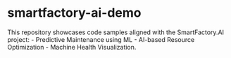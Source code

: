 # smartfactory-ai-demo
This repository showcases code samples aligned with the SmartFactory.AI project: - Predictive Maintenance using ML - AI-based Resource Optimization - Machine Health Visualization.
